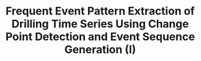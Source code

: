 ---
layout: "publication"
title: "Frequent Event Pattern Extraction of Drilling Time Series Using Change Point Detection and Event Sequence Generation (I)"
type: "conference"
order: 183
year: 2023
authors: "Yupeng Li, Wenkai Hu, Weihua Cao, Bhushan Gopaluni, Liang Cao, Chao Gan, Min Wu"
journal: "In Proceedings of the 22nd IFAC World Congress (To Appear)"
# pdf: "2023C6_jingyi_ifac.pdf"
# thumbnail: "2023C6_jingyi_ifac.png"
# image: "/assets/thumbnails/2023C6_jingyi_ifac.png"
# thumbnail_caption: "Fig. 2: Graphical illustration of the neural network and SINDy integrated algorithm."
description: "In drilling processes, non-stationary phases corresponding to shifts between operating conditions and changes in downhole formations typically lead to false alarms. Extracting these frequent event patterns is critical to build drilling process monitoring and fault diagnosis models. This study aims to extract the frequent event patterns associated with non-stationary phases in drilling time series. In this way, diversified information related to signal changes under normal conditions can be obtained, which is beneficial for suppressing false alarms and improving fault detection performance. The main contributions of this study are twofold: 1) a non-stationary phase detection method is proposed to extract drilling frequent event patterns based on t-distributed stochastic neighbor embedding and relative unconstrained least-squares importance fitting; 2) an event sequence generation method is proposed to express drilling frequent event patterns with a group of symbols. The effectiveness of the proposed method is demonstrated by data from a real drilling project."
---